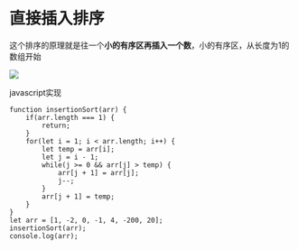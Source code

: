 # 直接插入排序

这个排序的原理就是往一个**小的有序区再插入一个数**，小的有序区，从长度为1的数组开始

![](http://upload-images.jianshu.io/upload_images/3193867-28a43b5f4dd10782.gif?imageMogr2/auto-orient/strip|imageView2/2/w/1240)

javascript实现

```text
function insertionSort(arr) {
    if(arr.length === 1) {
        return;
    }
    for(let i = 1; i < arr.length; i++) {
        let temp = arr[i];
        let j = i - 1;
        while(j >= 0 && arr[j] > temp) {
            arr[j + 1] = arr[j];
            j--;
        }
        arr[j + 1] = temp;
    }
}
let arr = [1, -2, 0, -1, 4, -200, 20];
insertionSort(arr);
console.log(arr);
```

